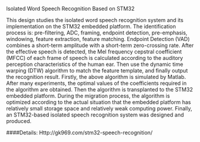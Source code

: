 Isolated Word Speech Recognition Based on STM32

This design studies the isolated word speech recognition system and its implementation on the STM32 embedded platform. 
The identification process is: pre-filtering, ADC, framing, endpoint detection, pre-emphasis, windowing, feature extraction, feature matching. Endpoint Detection (VAD) combines a short-term amplitude with a short-term zero-crossing rate. 
After the effective speech is detected, the Mel frequency cepstral coefficient (MFCC) of each frame of speech is calculated according to the auditory perception characteristics of the human ear. 
Then use the dynamic time warping (DTW) algorithm to match the feature template, and finally output the recognition result. Firstly, the above algorithm is simulated by Matlab. 
After many experiments, the optimal values of the coefficients required in the algorithm are obtained. 
Then the algorithm is transplanted to the STM32 embedded platform. 
During the migration process, the algorithm is optimized according to the actual situation that the embedded platform has relatively small storage space and relatively weak computing power. 
Finally, an STM32-based isolated speech recognition system was designed and produced.

####Details:
Http://gk969.com/stm32-speech-recognition/
